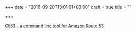 +++
date = "2016-09-20T13:01:01+03:00"
draft = true
title = ""

+++

<p><a href="https://github.com/barnybug/cli53">Cli53 - a command line tool for Amazon Route 53</a></p>
